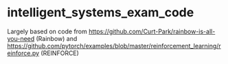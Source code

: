 # intelligent_systems_exam_code

Largely based on code from https://github.com/Curt-Park/rainbow-is-all-you-need (Rainbow) and https://github.com/pytorch/examples/blob/master/reinforcement_learning/reinforce.py (REINFORCE)

